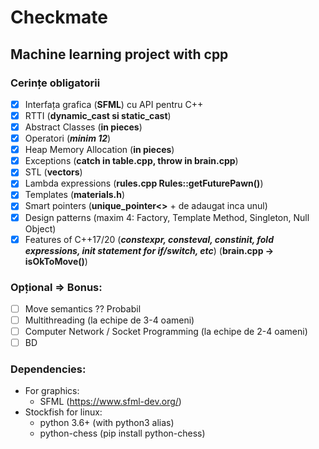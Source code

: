 # Checkmate
## Machine learning project with cpp

### Cerințe obligatorii

* [x] Interfața grafica (**SFML**) cu API pentru C++
* [x] RTTI (**dynamic_cast si static_cast**)
* [x] Abstract Classes (**in pieces**)
* [x] Operatori (***minim 12***)
* [x] Heap Memory Allocation (**in pieces**)
* [x] Exceptions (**catch in table.cpp, throw in brain.cpp**)
* [x] STL (**vectors**)
* [x] Lambda expressions (**rules.cpp Rules::getFuturePawn()**)
* [x] Templates (**materials.h**)
* [x] Smart pointers (**unique_pointer<>** + de adaugat inca unul)
* [x] Design patterns (maxim 4: Factory, Template Method, Singleton, Null Object)
* [x] Features of C++17/20 (***constexpr, consteval, constinit, fold expressions, init statement for if/switch, etc***) (**brain.cpp -> isOkToMove()**)

### Opțional => Bonus:
* [ ] Move semantics ?? Probabil
* [ ] Multithreading (la echipe de 3-4 oameni)
* [ ] Computer Network / Socket Programming (la echipe de 2-4 oameni)
* [ ] BD

### Dependencies:
 - For graphics:
   - SFML (https://www.sfml-dev.org/)
 - Stockfish for linux:
   - python 3.6+ (with python3 alias)
   - python-chess (pip install python-chess)
